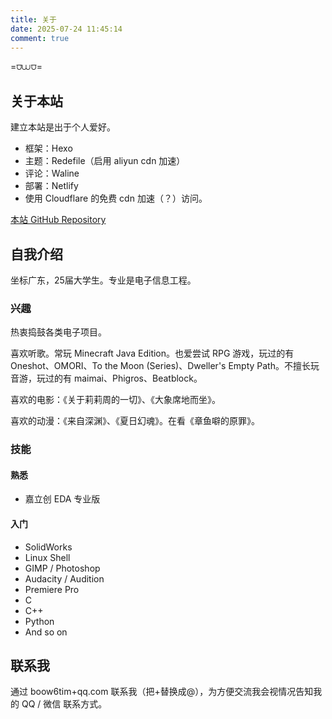 ```yaml
---
title: 关于
date: 2025-07-24 11:45:14
comment: true
---
```


=⩌⩊⩌=

## 关于本站

建立本站是出于个人爱好。

- 框架：Hexo
- 主题：Redefile（启用 aliyun cdn 加速）
- 评论：Waline
- 部署：Netlify
- 使用 Cloudflare 的免费 cdn 加速（？）访问。

[本站 GitHub Repository](https://github.com/BOOW6/kblog)



## 自我介绍

坐标广东，25届大学生。专业是电子信息工程。



### 兴趣

热衷捣鼓各类电子项目。

喜欢听歌。常玩 Minecraft Java Edition。也爱尝试 RPG 游戏，玩过的有 Oneshot、OMORI、To the Moon (Series)、Dweller's Empty Path。不擅长玩音游，玩过的有 maimai、Phigros、Beatblock。

喜欢的电影：《关于莉莉周的一切》、《大象席地而坐》。

喜欢的动漫：《来自深渊》、《夏日幻魂》。在看《章鱼噼的原罪》。

### 技能

#### 熟悉

- 嘉立创 EDA 专业版

#### 入门

- SolidWorks
- Linux Shell
- GIMP / Photoshop
- Audacity / Audition
- Premiere Pro
- C
- C++
- Python
- And so on



## 联系我

通过 boow6tim+qq.com 联系我（把+替换成@），为方便交流我会视情况告知我的 QQ / 微信 联系方式。
